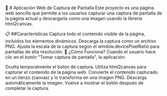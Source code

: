 📸 # Aplicación Web de Captura de Pantalla
Este proyecto es una página web sencilla que permite a los usuarios capturar una captura de pantalla de la página actual y descargarla como una imagen usando la librería html2canvas.

📋 ##Características
Captura todo el contenido visible de la página, incluidos los elementos dinámicos.
Descarga la captura como un archivo PNG.
Ajusta la escala de la captura según el window.devicePixelRatio para pantallas de alta resolución.
🚀 ¿Cómo Funciona?
Cuando el usuario hace clic en el botón "Tomar captura de pantalla", la aplicación:

Oculta temporalmente el botón de captura.
Utiliza html2canvas para capturar el contenido de la página web.
Convierte el contenido capturado en un lienzo (canvas) y lo transforma en una imagen PNG.
Descarga automáticamente la imagen.
Vuelve a mostrar el botón después de completar la captura.
